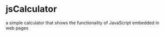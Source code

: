 # jsCalculator
 a simple calculator that shows the functionality of JavaScript embedded in web pages
